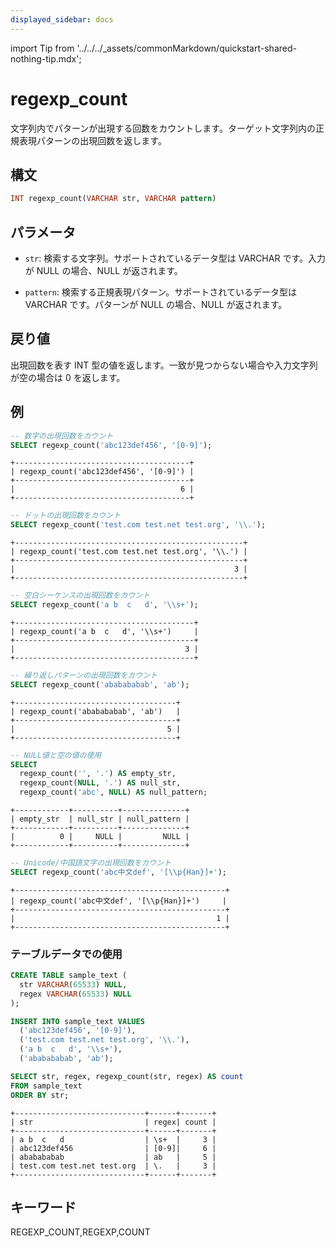 ```yaml
---
displayed_sidebar: docs
---
```


import Tip from '../../../_assets/commonMarkdown/quickstart-shared-nothing-tip.mdx';

# regexp_count

文字列内でパターンが出現する回数をカウントします。ターゲット文字列内の正規表現パターンの出現回数を返します。

## 構文

```Haskell
INT regexp_count(VARCHAR str, VARCHAR pattern)
```

## パラメータ

- `str`: 検索する文字列。サポートされているデータ型は VARCHAR です。入力が NULL の場合、NULL が返されます。

- `pattern`: 検索する正規表現パターン。サポートされているデータ型は VARCHAR です。パターンが NULL の場合、NULL が返されます。

## 戻り値

出現回数を表す INT 型の値を返します。一致が見つからない場合や入力文字列が空の場合は 0 を返します。

## 例

<Tip />

```SQL
-- 数字の出現回数をカウント
SELECT regexp_count('abc123def456', '[0-9]');
```

```plaintext
+---------------------------------------+
| regexp_count('abc123def456', '[0-9]') |
+---------------------------------------+
|                                     6 |
+---------------------------------------+
```

```SQL
-- ドットの出現回数をカウント
SELECT regexp_count('test.com test.net test.org', '\\.');
```

```plaintext
+---------------------------------------------------+
| regexp_count('test.com test.net test.org', '\\.') |
+---------------------------------------------------+
|                                                 3 |
+---------------------------------------------------+
```

```SQL
-- 空白シーケンスの出現回数をカウント
SELECT regexp_count('a b  c   d', '\\s+');
```

```plaintext
+----------------------------------------+
| regexp_count('a b  c   d', '\\s+')     |
+----------------------------------------+
|                                      3 |
+----------------------------------------+
```

```SQL
-- 繰り返しパターンの出現回数をカウント
SELECT regexp_count('ababababab', 'ab');
```

```plaintext
+------------------------------------+
| regexp_count('ababababab', 'ab')   |
+------------------------------------+
|                                  5 |
+------------------------------------+
```

```SQL
-- NULL値と空の値の使用
SELECT 
  regexp_count('', '.') AS empty_str,
  regexp_count(NULL, '.') AS null_str,
  regexp_count('abc', NULL) AS null_pattern;
```

```plaintext
+------------+----------+--------------+
| empty_str  | null_str | null_pattern |
+------------+----------+--------------+
|          0 |     NULL |         NULL |
+------------+----------+--------------+
```

```SQL
-- Unicode/中国語文字の出現回数をカウント
SELECT regexp_count('abc中文def', '[\\p{Han}]+');
```

```plaintext
+-----------------------------------------------+
| regexp_count('abc中文def', '[\\p{Han}]+')     |
+-----------------------------------------------+
|                                             1 |
+-----------------------------------------------+
```

### テーブルデータでの使用

```SQL
CREATE TABLE sample_text (
  str VARCHAR(65533) NULL,
  regex VARCHAR(65533) NULL
);

INSERT INTO sample_text VALUES 
  ('abc123def456', '[0-9]'), 
  ('test.com test.net test.org', '\\.'), 
  ('a b  c   d', '\\s+'), 
  ('ababababab', 'ab');

SELECT str, regex, regexp_count(str, regex) AS count 
FROM sample_text 
ORDER BY str;
```

```plaintext
+-----------------------------+------+-------+
| str                         | regex| count |
+-----------------------------+------+-------+
| a b  c   d                  | \s+  |     3 |
| abc123def456                | [0-9]|     6 |
| ababababab                  | ab   |     5 |
| test.com test.net test.org  | \.   |     3 |
+-----------------------------+------+-------+
```

## キーワード

REGEXP_COUNT,REGEXP,COUNT 